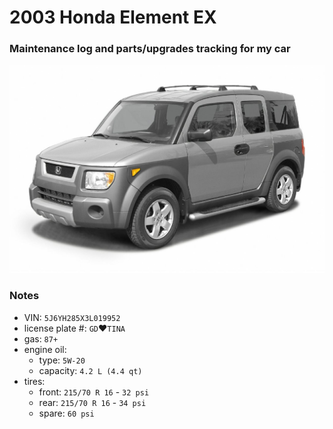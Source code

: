 # 2003 Honda Element EX


### Maintenance log and parts/upgrades tracking for my car


![](/pic.jpeg)


### Notes
- VIN: `5J6YH285X3L019952`
- license plate #: `GD`&#9829;`TINA`
- gas: `87+`
- engine oil:
  - type: `5W-20`
  - capacity: `4.2 L (4.4 qt)`
- tires:
  - front: `215/70 R 16` - `32 psi`
  - rear:  `215/70 R 16` - `34 psi`
  - spare: `60 psi`
